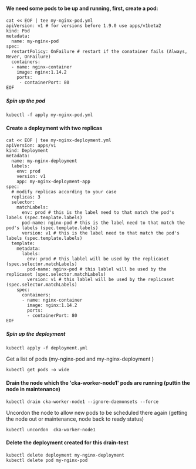 #### We need some pods to be up and running, first, create a pod:
```
cat << EOF | tee my-nginx-pod.yml
apiVersion: v1 # for versions before 1.9.0 use apps/v1beta2
kind: Pod
metadata:
  name: my-nginx-pod
spec:
  restartPolicy: OnFailure # restart if the conatainer fails (Always, Never, OnFailure)
  containers: 
  - name: nginx-container
    image: nginx:1.14.2
    ports:
     - containerPort: 80
EOF
```

##### Spin up the pod
```
kubectl -f apply my-nginx-pod.yml
```

#### Create a deployment with two replicas

```
cat << EOF | tee my-nginx-deployment.yml
apiVersion: apps/v1
kind: Deployment
metadata:
  name: my-nginx-deployment
  labels:
    env: prod
    version: v1
    app: my-nginx-deployment-app
spec:
  # modify replicas according to your case
  replicas: 3
  selector:
    matchLabels:
      env: prod # this is the label need to that match the pod's labels (spec.template.labels)
      pod-name: nginx-pod # this is the label need to that match the pod's labels (spec.template.labels)
      version: v1 # this is the label need to that match the pod's labels (spec.template.labels)
  template:
    metadata:
      labels:
        env: prod # this lablel will be used by the replicaset (spec.selector.matchLabels)
        pod-name: nginx-pod # this lablel will be used by the replicaset (spec.selector.matchLabels)
        version: v1 # this lablel will be used by the replicaset (spec.selector.matchLabels)
    spec:
      containers:
      - name: nginx-container
        image: nginx:1.14.2
        ports:
        - containerPort: 80
EOF
```

##### Spin up the deployment
```
kubectl apply -f deployment.yml
```


Get a list of pods (my-nginx-pod and my-nginx-deployment )
```
kubectl get pods -o wide
```


#### Drain the node which the 'cka-worker-node1' pods are running (puttin the node in maintenance)
```
kubectl drain cka-worker-node1 --ignore-daemonsets --force
```

Uncordon the node to allow new pods to be scheduled there again (getting the node out or maintenance, node back to ready status)
```
kubectl uncordon  cka-worker-node1
```

#### Delete the deployment created for this drain-test
```
kubectl delete deployment my-nginx-deployment
kubectl delete pod my-nginx-pod
```
